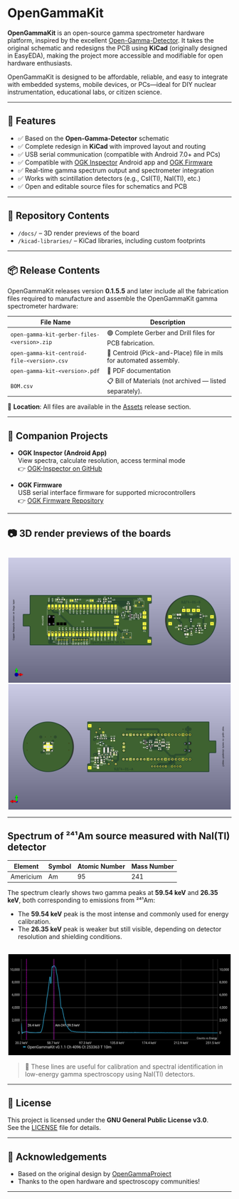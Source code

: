 # OpenGammaKit

**OpenGammaKit** is an open-source gamma spectrometer hardware platform, inspired by the excellent [Open-Gamma-Detector](https://github.com/OpenGammaProject/Open-Gamma-Detector). It takes the original schematic and redesigns the PCB using **KiCad** (originally designed in EasyEDA), making the project more accessible and modifiable for open hardware enthusiasts.

OpenGammaKit is designed to be affordable, reliable, and easy to integrate with embedded systems, mobile devices, or PCs—ideal for DIY nuclear instrumentation, educational labs, or citizen science.

---

## 🔧 Features

- ✅ Based on the **Open-Gamma-Detector** schematic  
- ✅ Complete redesign in **KiCad** with improved layout and routing  
- ✅ USB serial communication (compatible with Android 7.0+ and PCs)  
- ✅ Compatible with [OGK Inspector](https://github.com/vikulin/OGK-Inspector) Android app and [OGK Firmware](https://github.com/vikulin/OGK-Firmware) 
- ✅ Real-time gamma spectrum output and spectrometer integration  
- ✅ Works with scintillation detectors (e.g., CsI(Tl), NaI(Tl), etc.)  
- ✅ Open and editable source files for schematics and PCB

---

## 📂 Repository Contents

- `/docs/` – 3D render previews of the board
- `/kicad-libraries/` – KiCad libraries, including custom footprints

---

## 📦 Release Contents

OpenGammaKit releases version **0.1.5.5** and later include all the fabrication files required to manufacture and assemble the OpenGammaKit gamma spectrometer hardware:

| File Name                                     | Description                                                                |
| --------------------------------------------- | -------------------------------------------------------------------------- |
| `open-gamma-kit-gerber-files-<version>.zip`   | 🟢 Complete Gerber and Drill files for PCB fabrication.                    |
| `open-gamma-kit-centroid-file-<version>.csv`  | 📍 Centroid (Pick-and-Place) file in mils for automated assembly.          |
| `open-gamma-kit-<version>.pdf`                | 📄 PDF documentation                                                       |
| `BOM.csv`                                     | 📋 Bill of Materials (not archived — listed separately).                   |

📁 **Location**: All files are available in the [Assets](https://github.com/vikulin/OpenGammaKit/releases) release section.

---

## 🧠 Companion Projects

- **OGK Inspector (Android App)**  
  View spectra, calculate resolution, access terminal mode  
  👉 [OGK-Inspector on GitHub](https://github.com/vikulin/OGK-Inspector)

- **OGK Firmware**  
  USB serial interface firmware for supported microcontrollers  
  👉 [OGK Firmware Repository](https://github.com/vikulin/OGK-Firmware)

---

## 📷 3D render previews of the boards

<p align="center">
  <br>
  <img alt="3d Front View of the detector board" title="3d Front View of the detector board" width="500px" src="docs/pcb-3dview-v0.1.4-f.png">
  <br>
  <img alt="3d Back View of the detector board" title="3d Back View of the detector board" width="500px" src="docs/pcb-3dview-v0.1.4-b.png">
</p>

---

## Spectrum of ²⁴¹Am source measured with NaI(Tl) detector
| Element | Symbol | Atomic Number | Mass Number |
|---------|--------|----------------|--------------|
| Americium | Am     | 95             | 241          |

The spectrum clearly shows two gamma peaks at **59.54 keV** and **26.35 keV**, both corresponding to emissions from ²⁴¹Am:

- The **59.54 keV** peak is the most intense and commonly used for energy calibration.
- The **26.35 keV** peak is weaker but still visible, depending on detector resolution and shielding conditions.

<p align="center">
  <br>
  <img alt="Am-241" title="Am-241 10 minutes spectrum" width="500px" src="docs/Am-241-10m-h.png">
</p>

> 📌 These lines are useful for calibration and spectral identification in low-energy gamma spectroscopy using NaI(Tl) detectors.

---

## 📜 License

This project is licensed under the **GNU General Public License v3.0**.  
See the [LICENSE](LICENSE) file for details.

---

## 🙌 Acknowledgements

- Based on the original design by [OpenGammaProject](https://github.com/OpenGammaProject/Open-Gamma-Detector)  
- Thanks to the open hardware and spectroscopy communities!

---

